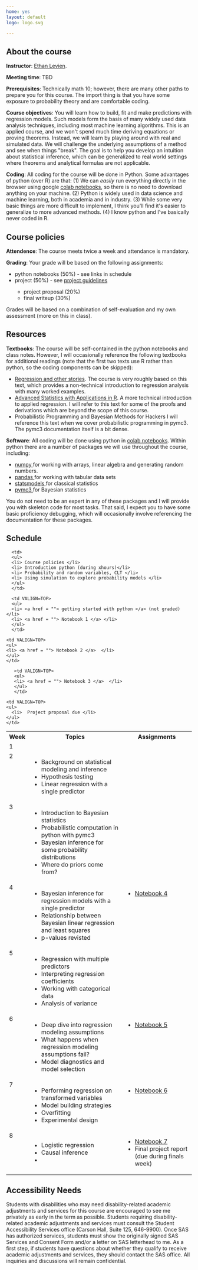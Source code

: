 ```yaml
---
home: yes
layout: default
logo: logo.svg

---
```


## About the course


 **Instructor**: <a href = "https://elevien.github.io/"> Ethan Levien</a>.

 **Meeting time**: TBD

 **Prerequisites**: Technically math 10; however, there are many other paths to prepare you for this course. The import thing is that you have some exposure to probability theory and are comfortable coding.

 **Course objectives**: You will learn how to build, fit and make predictions with regression models. Such models form the basis of many widely used data analysis techniques, including most machine learning algorithms. This is an applied course, and we won't spend much time deriving equations or proving theorems. Instead, we will learn by playing around with real and simulated data. We will challenge the underlying assumptions of a method and see when things "break". The goal is to help you develop an intuition about statistical inference, which can be generalized to real world settings where theorems and analytical formulas are not applicable.

 **Coding**: All coding for the course will be done in Python. Some advantages of python (over R) are that: (1) We can *easily* run everything directly in the browser using google <a href ="colab.research.google.com"> colab notebooks</a>, so there is no need to download anything on your machine. (2) Python is widely used in data science and machine learning, both in academia and in industry. (3) While some very basic things are more difficult to implement, I think you'll find it's easier to generalize to more advanced methods. (4) I know python and I've basically never coded in R.


## Course policies

**Attendence**: The course meets twice a week and attendance is mandatory.

**Grading**:
 Your grade will be based on the following assignments:
  <ul>
    <li> python notebooks (50%) - see links in schedule  </li>
 <li> project (50%)  - see <a href = "./project.html" > project guidelines</a>  </li>
     <ul>
      <li> project proposal (20%) </li>
      <li> final writeup (30%) </li>
    </ul>
  </ul>
  Grades will be based on a combination of self-evaluation and my own assessment (more on this in class).





## Resources

**Textbooks**: The course will be self-contained in the python notebooks and class notes. However, I will occasionally reference the following textbooks for additional readings (note that the first two texts use R rather than python, so the coding components can be skipped):
*  <a href ="https://avehtari.github.io/ROS-Examples/"> Regression and other stories</a>. The course is very roughly based on this text, which provides a non-technical introduction to regression analysis with many worked examples.
* <a href ="https://www.eugened.org/"> Advanced Statistics with Applications in R</a>. A more technical introduction to applied regression. I will refer to this text for some of the proofs and derivations which are beyond the scope of this course.
* <a hred = "https://camdavidsonpilon.github.io/Probabilistic-Programming-and-Bayesian-Methods-for-Hackers/#contents"> Probabilistic Programming and Bayesian Methods for Hackers </a> I will reference this text when we cover probabilistic programming in pymc3. The pymc3 documentation itself is a bit dense.

**Software**: All coding will be done using python in <a href ="colab.research.google.com"> colab notebooks</a>.  Within python there are a number of packages we will use throughout the course, including:
 * <a href ="https://numpy.org/"> numpy </a> for working with arrays, linear algebra and generating random numbers.
 * <a href ="https://pandas.pydata.org/"> pandas </a> for working with tabular data sets
 * <a href ="https://www.statsmodels.org/stable/index.html"> statsmodels </a> for classical statistics
 * <a href ="https://docs.pymc.io/"> pymc3 </a> for Bayesian statistics

You do not need to be an expert in any of these packages and I will provide you with skeleton code for most tasks. That said, I expect you to have some basic proficiency debugging, which will occasionally involve referencing the documentation for these packages.



## Schedule

<table>

  <tr>
    <th>Week   </th>
    <th>Topics</th>
    <th>Assignments</th>
  </tr>



  <tr>
      <td VALIGN=TOP>1</td>

      <td>
      <ul>
      <li> Course policies </li>
      <li> Introduction python (during xhours)</li>
      <li> Probability and random variables, CLT </li>
      <li> Using simulation to explore probability models </li>
      </ul>
      </td>

      <td VALIGN=TOP>
      <ul>
      <li> <a href = ""> getting started with python </a> (not graded) </li>
      <li> <a href = ""> Notebook 1 </a> </li>
      </ul>
      </td>
  </tr>

  <tr>
    <td VALIGN=TOP>2</td>
    <td>
    <ul>
    <li> Background on statistical modeling and inference</li>
    <li> Hypothesis testing</li>
    <li> Linear regression with a single predictor</li>
     </ul>
    </td>

    <td VALIGN=TOP>
    <ul>
    <li> <a href = ""> Notebook 2 </a>  </li>
    </ul>
    </td>
  </tr>



 <tr>
      <td VALIGN=TOP>3</td>
      <td>
      <ul>
      <li> Introduction to Bayesian statistics</li>
      <li> Probabilistic computation in python with pymc3 </li>
      <li> Bayesian inference for some probability distributions </li>
      <li> Where do priors come from?</li>
       </ul></td>

       <td VALIGN=TOP>
       <ul>
       <li> <a href = ""> Notebook 3 </a>  </li>
       </ul>
       </td>
  </tr>


  <tr>
    <td VALIGN=TOP>4</td>
    <td>
    <ul>
    <li> Bayesian inference for regression models with a single predictor  </li>
    <li> Relationship between Bayesian linear regression and least squares </li>
    <li> p-values revisted </li></ul>
    </td>
    <td VALIGN=TOP>
    <ul>
  <li> <a href = ""> Notebook 4 </a>  </li>
    </ul>
    </td>
  </tr>



  <tr>
    <td VALIGN=TOP>5</td>
    <td>
    <ul>
    <li> Regression with multiple predictors </li>
    <li> Interpreting regression coefficients </li>
    <li> Working with categorical data  </li>
    <li> Analysis of variance </li>
     </ul>
    </td>

    <td VALIGN=TOP>
    <ul>
      <li>  Project proposal due </li>
    </ul>
    </td>
  </tr>


<tr>
  <td VALIGN=TOP>6</td>

  <td><ul>
  <li> Deep dive into regression modeling assumptions  </li>
  <li> What happens when regression modeling assumptions fail?   </li>
  <li> Model diagnostics and model selection </li>
  </ul>
  </td>

  <td VALIGN=TOP>
  <ul>
  <li> <a href = ""> Notebook 5 </a>  </li>
  </ul>
  </td>
</tr>

<tr>
  <td VALIGN=TOP>7</td>

  <td><ul>
  <li> Performing regression on transformed variables </li>
  <li> Model building strategies </li>
  <li> Overfitting </li>
  <li> Experimental design </li>
  </ul></td>

  <td VALIGN=TOP>
  <ul>
  <li> <a href = ""> Notebook 6 </a>  </li>
  </ul>
  </td>

</tr>

<tr>
  <td VALIGN=TOP>8</td>

  <td><ul>
  <li> Logistic regression </li>
  <li> Causal inference  </li>
  <li> </li>
  </ul></td>

  <td VALIGN=TOP>
  <ul>
  <li> <a href = ""> Notebook 7 </a>  </li>
  <li> Final project report (due during finals week) </li>
  </ul>
  </td>
</tr>


</table>



## Accessibility Needs
<p> Students with disabilities who may need disability-related academic adjustments and services for this course are encouraged to see me privately as early in the term as possible. Students requiring disability- related academic adjustments and services must consult the Student Accessibility Services office (Carson Hall, Suite 125, 646-9900). Once SAS has authorized services, students must show the originally signed SAS Services and Consent Form and/or a letter on SAS letterhead to me. As a first step, if students have questions about whether they qualify to receive academic adjustments and services, they should contact the SAS office. All inquiries and discussions will remain confidential.  </p>
